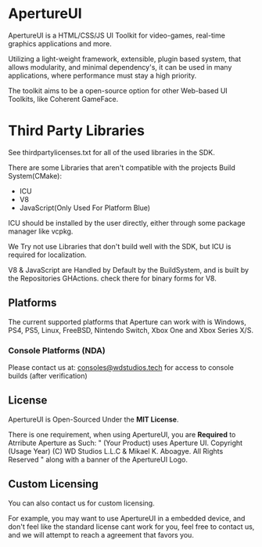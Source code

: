 # ApertureUI

ApertureUI is a HTML/CSS/JS UI Toolkit for video-games, real-time graphics applications and more.

Utilizing a light-weight framework, extensible, plugin based system, that allows modularity, and minimal dependency's, it can be used in many applications, where performance must stay a high priority.

The toolkit aims to be a open-source option for other Web-based UI Toolkits, like Coherent GameFace.

# Third Party Libraries

See thirdpartylicenses.txt for all of the used libraries in the SDK.

There are some Libraries that aren't compatible with the projects Build System(CMake):

- ICU
- V8
- JavaScript(Only Used For Platform Blue)

ICU should be installed by the user directly, either through some package manager like vcpkg.

We Try not use Libraries that don't build well with the SDK, but ICU is required for localization.

V8 & JavaScript are Handled by Default by the BuildSystem, and is built by the Repositories GHActions. check there for binary forms for V8.

## Platforms

The current supported platforms that Aperture can work with is Windows, PS4, PS5, Linux, FreeBSD, Nintendo Switch, Xbox One and Xbox Series X/S.

### Console Platforms (NDA)

Please contact us at: <consoles@wdstudios.tech> for access to console builds (after verification)

## License

ApertureUI is Open-Sourced Under the **MIT License**.

There is one requirement, when using ApertureUI, you are **Required** to Atrribute Aperture as Such: " (Your Product) uses Aperture UI. Copyright (Usage Year) (C) WD Studios L.L.C & Mikael K. Aboagye. All Rights Reserved " along with a banner of the ApertureUI Logo.

## Custom Licensing

You can also contact us for custom licensing.

For example, you may want to use ApertureUI in a embedded device, and don't feel like the standard license cant work for you, feel free to contact us, and we will attempt to reach a agreement that favors you.

